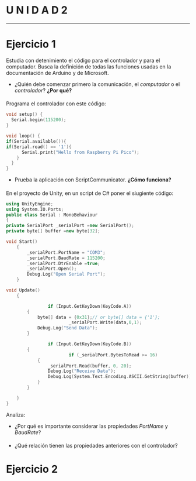 # U N I D A D  2
_________________________________________________________________________________________________________________________________________________________________________________________
# Ejercicio 1
Estudia con detenimiento el código para el controlador y para el computador. Busca la definición de todas las funciones usadas en la documentación de Arduino y de Microsoft.
- ¿Quién debe comenzar primero la comunicación, el *computador* o el *controlador*? **¿Por qué?**

####
Programa el controlador con este código:
``` c++
void setup() {
  Serial.begin(115200);
}

void loop() {
if(Serial.available()){
if(Serial.read() == '1'){
      Serial.print("Hello from Raspberry Pi Pico");
    }
  }
}
```
- Prueba la aplicación con ScriptCommunicator. **¿Cómo funciona?**

####


En el proyecto de Unity, en un script de C# poner el siugiente código:
``` c++
using UnityEngine;
using System.IO.Ports;
public class Serial : MonoBehaviour
{
private SerialPort _serialPort =new SerialPort();
private byte[] buffer =new byte[32];

void Start()
    {
        _serialPort.PortName = "COM3";
        _serialPort.BaudRate = 115200;
        _serialPort.DtrEnable =true;
        _serialPort.Open();
        Debug.Log("Open Serial Port");
    }

void Update()
    {

				if (Input.GetKeyDown(KeyCode.A))
        {
            byte[] data = {0x31};// or byte[] data = {'1'};            
						_serialPort.Write(data,0,1);
            Debug.Log("Send Data");
        }

				if (Input.GetKeyDown(KeyCode.B))
        {
						if (_serialPort.BytesToRead >= 16)
            {
                _serialPort.Read(buffer, 0, 20);
                Debug.Log("Receive Data");
                Debug.Log(System.Text.Encoding.ASCII.GetString(buffer));
            }
        }

    }
}
```
Analiza:
- ¿Por qué es importante considerar las propiedades *PortName* y *BaudRate*?

####
- ¿Qué relación tienen las propiedades anteriores con el controlador?


# Ejercicio 2




